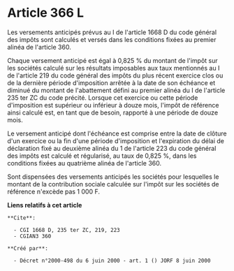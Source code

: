 # Article 366 L

Les versements anticipés prévus au I de l'article 1668 D du code général des impôts sont calculés et versés dans les
conditions fixées au premier alinéa de l'article 360.

Chaque versement anticipé est égal à 0,825 % du montant de l'impôt sur les sociétés calculé sur les résultats imposables aux
taux mentionnés au I de l'article 219 du code général des impôts du plus récent exercice clos ou de la dernière période
d'imposition arrêtée à la date de son échéance et diminué du montant de l'abattement défini au premier alinéa du I de
l'article 235 ter ZC du code précité. Lorsque cet exercice ou cette période d'imposition est supérieur ou inférieur à douze
mois, l'impôt de référence ainsi calculé est, en tant que de besoin, rapporté à une période de douze mois.

Le versement anticipé dont l'échéance est comprise entre la date de clôture d'un exercice ou la fin d'une période
d'imposition et l'expiration du délai de déclaration fixé au deuxième alinéa du 1 de l'article 223 du code général des impôts
est calculé et régularisé, au taux de 0,825 %, dans les conditions fixées au quatrième alinéa de l'article 360.

Sont dispensées des versements anticipés les sociétés pour lesquelles le montant de la contribution sociale calculée sur
l'impôt sur les sociétés de référence n'excède pas 1 000 F.

**Liens relatifs à cet article**

	**Cite**:

	  - CGI 1668 D, 235 ter ZC, 219, 223
	  - CGIAN3 360

	**Créé par**:

	  - Décret n°2000-498 du 6 juin 2000 - art. 1 () JORF 8 juin 2000
